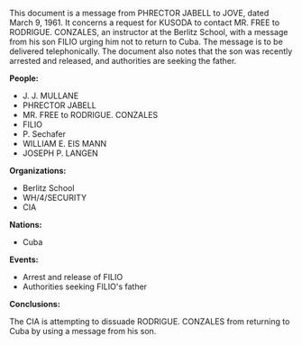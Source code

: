This document is a message from PHRECTOR JABELL to JOVE, dated March 9, 1961. It concerns a request for KUSODA to contact MR. FREE to RODRIGUE. CONZALES, an instructor at the Berlitz School, with a message from his son FILIO urging him not to return to Cuba. The message is to be delivered telephonically. The document also notes that the son was recently arrested and released, and authorities are seeking the father.

**People:**

*   J. J. MULLANE
*   PHRECTOR JABELL
*   MR. FREE to RODRIGUE. CONZALES
*   FILIO
*   P. Sechafer
*   WILLIAM E. EIS MANN
*   JOSEPH P. LANGEN

**Organizations:**

*   Berlitz School
*   WH/4/SECURITY
*   CIA

**Nations:**

*   Cuba

**Events:**

*   Arrest and release of FILIO
*   Authorities seeking FILIO's father

**Conclusions:**

The CIA is attempting to dissuade RODRIGUE. CONZALES from returning to Cuba by using a message from his son.
